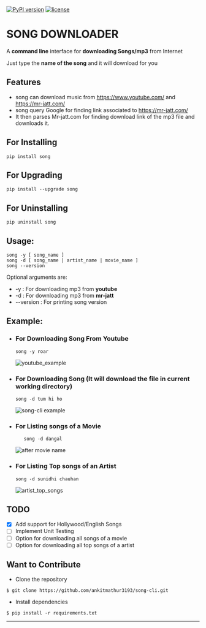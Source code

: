 [![PyPI version](https://badge.fury.io/py/song.svg)](https://badge.fury.io/py/song)
[![license](https://img.shields.io/github/license/mashape/apistatus.svg)](https://github.com/ankitmathur3193/song-cli/blob/master/LICENSE)
# SONG DOWNLOADER #
A **command line** interface for **downloading Songs/mp3** from Internet

Just type the **name of the song** and it will download for you

## Features ##
* song can download music from https://www.youtube.com/ and https://mr-jatt.com/
* song query Google for finding link associated to https://mr-jatt.com/
* It then parses Mr-jatt.com for finding download link of the mp3 file and downloads it.
## For Installing ##
```
pip install song
```
## For Upgrading ##
```
pip install --upgrade song
```
## For Uninstalling ##
```
pip uninstall song
```
## Usage: ##
```
song -y [ song_name ]
song -d [ song_name | artist_name | movie_name ]
song --version
```
Optional arguments are:
* -y : For downloading mp3 from **youtube**
* -d : For downloading mp3 from **mr-jatt**
* --version : For printing song version

## Example: ##
* ### For Downloading Song From Youtube ###
    ```
    song -y roar
    ```
   
     ![youtube_example](https://cloud.githubusercontent.com/assets/15183662/26529632/28499f54-43e1-11e7-87a6-f4c0c3e2fd0b.png)
       
* ### For Downloading Song (It will download the file in current working directory) ###
    ```
    song -d tum hi ho
    ```
    
    ![song-cli example](https://cloud.githubusercontent.com/assets/15183662/26523026/cdc7d2e6-432a-11e7-941b-76fa9c465093.png)


* ### For Listing songs of a Movie 
  ```
     song -d dangal
  ```
  
    ![after movie name](https://cloud.githubusercontent.com/assets/15183662/26523019/b009e7b2-432a-11e7-8241-919f95c993bf.png)
  
 
 * ### For Listing Top songs of an Artist ###
    ```
    song -d sunidhi chauhan     
    ```
 
    ![artist_top_songs](https://cloud.githubusercontent.com/assets/15183662/26523023/c1a272dc-432a-11e7-85e7-1757a40da341.png)
 
## TODO ##
- [X] Add support for Hollywood/English Songs
- [ ] Implement Unit Testing
- [ ] Option for downloading all songs of a movie
- [ ] Option for downloading all top songs of a artist

## Want to Contribute ##
- Clone the repository

```
$ git clone https://github.com/ankitmathur3193/song-cli.git
```
  
 - Install dependencies
 
```
$ pip install -r requirements.txt
``` 

 
 



----------------------------------------------------


